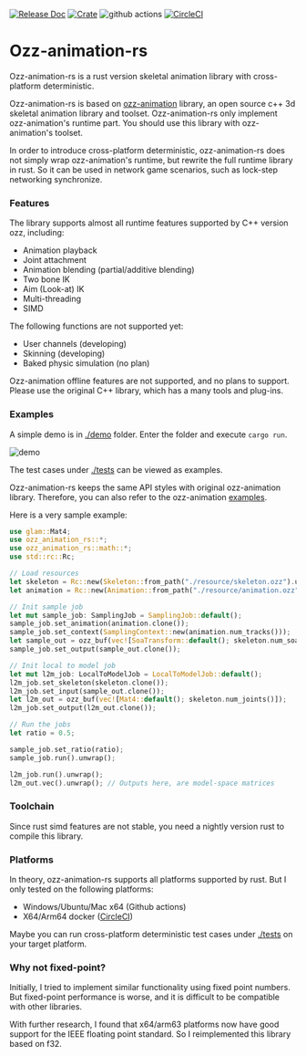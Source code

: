 [![Release Doc](https://docs.rs/ozz-animation-rs/badge.svg)](https://docs.rs/ozz-animation-rs)
[![Crate](https://img.shields.io/crates/v/ozz-animation-rs.svg)](https://crates.io/crates/ozz-animation-rs)
![github actions](https://github.com/FenQiDian/ozz-animation-rs/actions/workflows/main.yml/badge.svg)
[![CircleCI](https://dl.circleci.com/status-badge/img/gh/SlimeYummy/ozz-animation-rs/tree/master.svg?style=shield)](https://dl.circleci.com/status-badge/redirect/gh/SlimeYummy/ozz-animation-rs/tree/master)

# Ozz-animation-rs

Ozz-animation-rs is a rust version skeletal animation library with cross-platform deterministic.

Ozz-animation-rs is based on [ozz-animation](https://github.com/guillaumeblanc/ozz-animation) library, an open source c++ 3d skeletal animation library and toolset. Ozz-animation-rs only implement ozz-animation's runtime part. You should use this library with ozz-animation's toolset.

In order to introduce cross-platform deterministic, ozz-animation-rs does not simply wrap ozz-animation's runtime, but rewrite the full runtime library in rust. So it can be used in network game scenarios, such as lock-step networking synchronize.

### Features

The library supports almost all runtime features supported by C++ version ozz, including:
- Animation playback
- Joint attachment
- Animation blending (partial/additive blending)
- Two bone IK
- Aim (Look-at) IK
- Multi-threading
- SIMD

The following functions are not supported yet:
- User channels (developing)
- Skinning (developing)
- Baked physic simulation (no plan)

Ozz-animation offline features are not supported, and no plans to support. Please use the original C++ library, which has a many tools and plug-ins.

### Examples

A simple demo is in [./demo](https://github.com/FenQiDian/ozz-animation-rs/tree/master/demo) folder. Enter the folder and execute `cargo run`.

![demo](https://github.com/SlimeYummy/ozz-animation-rs/tree/master/demo/demo.jpg)

The test cases under [./tests](https://github.com/FenQiDian/ozz-animation-rs/tree/master/tests) can be viewed as examples.

Ozz-animation-rs keeps the same API styles with original ozz-animation library. Therefore, you can also refer to the ozz-animation [examples](https://github.com/guillaumeblanc/ozz-animation/tree/master/samples).

Here is a very sample example:

```rust
use glam::Mat4;
use ozz_animation_rs::*;
use ozz_animation_rs::math::*;
use std::rc::Rc;

// Load resources
let skeleton = Rc::new(Skeleton::from_path("./resource/skeleton.ozz").unwrap());
let animation = Rc::new(Animation::from_path("./resource/animation.ozz").unwrap());

// Init sample job
let mut sample_job: SamplingJob = SamplingJob::default();
sample_job.set_animation(animation.clone());
sample_job.set_context(SamplingContext::new(animation.num_tracks()));
let sample_out = ozz_buf(vec![SoaTransform::default(); skeleton.num_soa_joints()]);
sample_job.set_output(sample_out.clone());

// Init local to model job
let mut l2m_job: LocalToModelJob = LocalToModelJob::default();
l2m_job.set_skeleton(skeleton.clone());
l2m_job.set_input(sample_out.clone());
let l2m_out = ozz_buf(vec![Mat4::default(); skeleton.num_joints()]);
l2m_job.set_output(l2m_out.clone());

// Run the jobs
let ratio = 0.5;

sample_job.set_ratio(ratio);
sample_job.run().unwrap();

l2m_job.run().unwrap();
l2m_out.vec().unwrap(); // Outputs here, are model-space matrices
```

### Toolchain

Since rust simd features are not stable, you need a nightly version rust to compile this library.

### Platforms

In theory, ozz-animation-rs supports all platforms supported by rust. But I only tested on the following platforms:
- Windows/Ubuntu/Mac x64 (Github actions)
- X64/Arm64 docker ([CircleCI](https://dl.circleci.com/status-badge/redirect/gh/SlimeYummy/ozz-animation-rs/tree/master))

Maybe you can run cross-platform deterministic test cases under [./tests](https://github.com/FenQiDian/ozz-animation-rs/tree/master/tests) on your target platform.

### Why not fixed-point?

Initially, I tried to implement similar functionality using fixed point numbers. But fixed-point performance is worse, and it is difficult to be compatible with other libraries.

With further research, I found that x64/arm63 platforms now have good support for the IEEE floating point standard. So I reimplemented this library based on f32.

